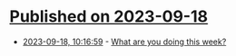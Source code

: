 # [Published on 2023-09-18](index.md)

* [2023-09-18, 10:16:59](https://lobste.rs/s/srjntb/what_are_you_doing_this_week) - [What are you doing this week?](https://lobste.rs/s/srjntb/what_are_you_doing_this_week)
